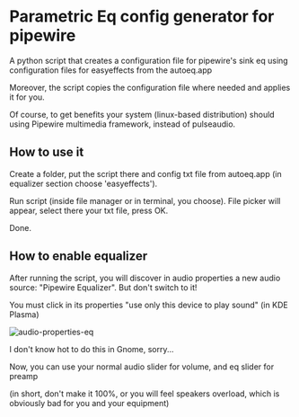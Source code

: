 # Parametric Eq config generator for pipewire

A python script that creates a configuration file for pipewire's sink eq using configuration files for easyeffects from the autoeq.app

Moreover, the script copies the configuration file where needed and applies it for you.

Of course, to get benefits your system (linux-based distribution) should using Pipewire multimedia framework, instead of pulseaudio.

## How to use it

Create a folder, put the script there and config txt file from autoeq.app (in equalizer section choose 'easyeffects').

Run script (inside file manager or in terminal, you choose). File picker will appear, select there your txt file, press OK.

Done.

## How to enable equalizer

After running the script, you will discover in audio properties a new audio source: "Pipewire Equalizer". But don't switch to it!

You must click in its properties "use only this device to play sound" (in KDE Plasma)

![audio-properties-eq](https://github.com/demonich/Parametric-Eq-generator-for-pipewire/assets/74813436/1c4c548e-d22c-4dd2-989d-41b15cbf79bf)

I don't know hot to do this in Gnome, sorry...

Now, you can use your normal audio slider for volume, and eq slider for preamp 

(in short, don't make it 100%, or you will feel speakers overload, which is obviously bad for you and your equipment)
